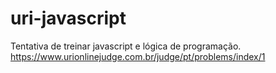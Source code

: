 # uri-javascript
Tentativa de treinar javascript e lógica de programação.
https://www.urionlinejudge.com.br/judge/pt/problems/index/1
